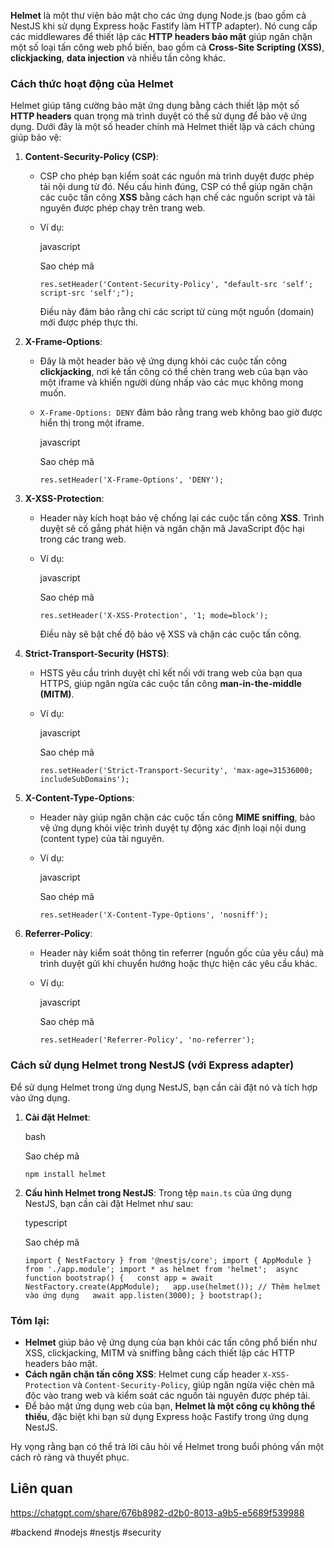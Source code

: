
**Helmet** là một thư viện bảo mật cho các ứng dụng Node.js (bao gồm cả NestJS khi sử dụng Express hoặc Fastify làm HTTP adapter). Nó cung cấp các middlewares để thiết lập các **HTTP headers bảo mật** giúp ngăn chặn một số loại tấn công web phổ biến, bao gồm cả **Cross-Site Scripting (XSS)**, **clickjacking**, **data injection** và nhiều tấn công khác.

### **Cách thức hoạt động của Helmet**

Helmet giúp tăng cường bảo mật ứng dụng bằng cách thiết lập một số **HTTP headers** quan trọng mà trình duyệt có thể sử dụng để bảo vệ ứng dụng. Dưới đây là một số header chính mà Helmet thiết lập và cách chúng giúp bảo vệ:

1. **Content-Security-Policy (CSP)**:
    
    - CSP cho phép bạn kiểm soát các nguồn mà trình duyệt được phép tải nội dung từ đó. Nếu cấu hình đúng, CSP có thể giúp ngăn chặn các cuộc tấn công **XSS** bằng cách hạn chế các nguồn script và tài nguyên được phép chạy trên trang web.
    - Ví dụ:
        
        javascript
        
        Sao chép mã
        
        `res.setHeader('Content-Security-Policy', "default-src 'self'; script-src 'self';");`
        
        Điều này đảm bảo rằng chỉ các script từ cùng một nguồn (domain) mới được phép thực thi.
2. **X-Frame-Options**:
    
    - Đây là một header bảo vệ ứng dụng khỏi các cuộc tấn công **clickjacking**, nơi kẻ tấn công có thể chèn trang web của bạn vào một iframe và khiến người dùng nhấp vào các mục không mong muốn.
    - `X-Frame-Options: DENY` đảm bảo rằng trang web không bao giờ được hiển thị trong một iframe.
        
        javascript
        
        Sao chép mã
        
        `res.setHeader('X-Frame-Options', 'DENY');`
        
3. **X-XSS-Protection**:
    
    - Header này kích hoạt bảo vệ chống lại các cuộc tấn công **XSS**. Trình duyệt sẽ cố gắng phát hiện và ngăn chặn mã JavaScript độc hại trong các trang web.
    - Ví dụ:
        
        javascript
        
        Sao chép mã
        
        `res.setHeader('X-XSS-Protection', '1; mode=block');`
        
        Điều này sẽ bật chế độ bảo vệ XSS và chặn các cuộc tấn công.
4. **Strict-Transport-Security (HSTS)**:
    
    - HSTS yêu cầu trình duyệt chỉ kết nối với trang web của bạn qua HTTPS, giúp ngăn ngừa các cuộc tấn công **man-in-the-middle (MITM)**.
    - Ví dụ:
        
        javascript
        
        Sao chép mã
        
        `res.setHeader('Strict-Transport-Security', 'max-age=31536000; includeSubDomains');`
        
5. **X-Content-Type-Options**:
    
    - Header này giúp ngăn chặn các cuộc tấn công **MIME sniffing**, bảo vệ ứng dụng khỏi việc trình duyệt tự động xác định loại nội dung (content type) của tài nguyên.
    - Ví dụ:
        
        javascript
        
        Sao chép mã
        
        `res.setHeader('X-Content-Type-Options', 'nosniff');`
        
6. **Referrer-Policy**:
    
    - Header này kiểm soát thông tin referrer (nguồn gốc của yêu cầu) mà trình duyệt gửi khi chuyển hướng hoặc thực hiện các yêu cầu khác.
    - Ví dụ:
        
        javascript
        
        Sao chép mã
        
        `res.setHeader('Referrer-Policy', 'no-referrer');`
        

### **Cách sử dụng Helmet trong NestJS (với Express adapter)**

Để sử dụng Helmet trong ứng dụng NestJS, bạn cần cài đặt nó và tích hợp vào ứng dụng.

1. **Cài đặt Helmet**:
    
    bash
    
    Sao chép mã
    
    `npm install helmet`
    
2. **Cấu hình Helmet trong NestJS**: Trong tệp `main.ts` của ứng dụng NestJS, bạn cần cài đặt Helmet như sau:
    
    typescript
    
    Sao chép mã
    
    `import { NestFactory } from '@nestjs/core'; import { AppModule } from './app.module'; import * as helmet from 'helmet';  async function bootstrap() {   const app = await NestFactory.create(AppModule);   app.use(helmet()); // Thêm helmet vào ứng dụng   await app.listen(3000); } bootstrap();`
    

### **Tóm lại**:

- **Helmet** giúp bảo vệ ứng dụng của bạn khỏi các tấn công phổ biến như XSS, clickjacking, MITM và sniffing bằng cách thiết lập các HTTP headers bảo mật.
- **Cách ngăn chặn tấn công XSS**: Helmet cung cấp header `X-XSS-Protection` và `Content-Security-Policy`, giúp ngăn ngừa việc chèn mã độc vào trang web và kiểm soát các nguồn tài nguyên được phép tải.
- Để bảo mật ứng dụng web của bạn, **Helmet là một công cụ không thể thiếu**, đặc biệt khi bạn sử dụng Express hoặc Fastify trong ứng dụng NestJS.

Hy vọng rằng bạn có thể trả lời câu hỏi về Helmet trong buổi phỏng vấn một cách rõ ràng và thuyết phục.



## Liên quan

https://chatgpt.com/share/676b8982-d2b0-8013-a9b5-e5689f539988

#backend #nodejs #nestjs #security